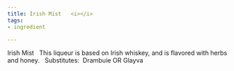 ```yaml
---
title: Irish Mist   <i></i>
tags:
- ingredient

---
```

Irish Mist    This liqueur is based on Irish whiskey, and is flavored with herbs and honey.   Substitutes:  Drambuie OR Glayva
